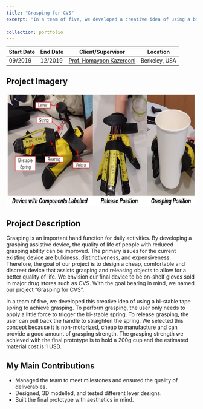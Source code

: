```yaml
---
title: "Grasping for CVS"
excerpt: "In a team of five, we developed a creative idea of using a bi-stable tape spring to achieve grasping. We selected this concept because it is non-motorized, cheap to manufacture and can provide a good amount of grasping strength.  <img src='/images/CVS.jpg'>"

collection: portfolio
---
```

| Start Date | End Date | Client/Supervisor | Location |
|---|---|---|---|
|  09/2019  |  12/2019  |  [Prof. Homayoon Kazerooni](https://me.berkeley.edu/people/homayoon-kazerooni/)  |  Berkeley, USA  |

Project Imagery 
------
<img src='/images/CVSGR.JPG' height="300">

Project Description 
------
Grasping is an important hand function for daily activities. By developing a grasping assistive device, the quality of life of people with reduced grasping ability can be improved. The primary issues for the current existing device are bulkiness, distinctiveness, and expensiveness. Therefore, the goal of our project is to design a cheap, comfortable and discreet device that assists grasping and releasing objects to allow for a better quality of life. We envision our final device to be on-shelf gloves sold in major drug stores such as CVS. With the goal bearing in mind, we named our project “Grasping for CVS”.

In a team of five, we developed this creative idea of using a bi-stable tape spring to achieve grasping. To perform grasping, the user only needs to apply a little force to trigger the bi-stable spring. To release grasping, the user can pull back the handle to straighten the spring. We selected this concept because it is non-motorized, cheap to manufacture and can provide a good amount of grasping strength. The grasping strength we achieved with the final prototype is to hold a 200g cup and the estimated material cost is 1 USD.

My Main Contributions 
------
-	Managed the team to meet milestones and ensured the quality of deliverables.                                                            
-	Designed, 3D modelled, and tested different lever designs.                                                                               
-	Built the final prototype with aesthetics in mind.
